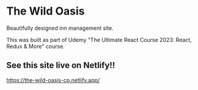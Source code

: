 # The Wild Oasis

Beautifully designed inn management site. 

This was built as part of Udemy "The Ultimate React Course 2023: React, Redux & More" course.

## See this site live on Netlify!!
https://the-wild-oasis-cp.netlify.app/
